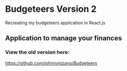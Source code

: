 # Budgeteers Version 2

Recreating my budgeteers application in React.js

## Application to manage your finances

### View the old version here:
https://github.com/johnnylozano/Budgeteers
